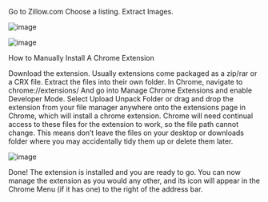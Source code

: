 
Go to Zillow.com
Choose a listing.
Extract Images.

![image](https://github.com/user-attachments/assets/f0877d97-149f-406b-8a0a-9a0217eae6f6)

![image](https://github.com/user-attachments/assets/dcb5be80-6e5f-4d5f-b084-cca76c069e7b)


How to Manually Install A Chrome Extension

Download the extension. Usually extensions come packaged as a zip/rar or a CRX file. Extract the files into their own folder. In Chrome, navigate to chrome://extensions/ And go into Manage Chrome Extensions and enable Developer Mode. Select Upload Unpack Folder or drag and drop the extension from your file manager anywhere onto the extensions page in Chrome,
which will install a chrome extension. Chrome will need continual access to these files for the extension to work, so the file path cannot change. This means don’t leave the files on your desktop or downloads folder where you may accidentally tidy them up or delete them later.



![image](https://github.com/user-attachments/assets/2c05db42-302a-4286-acdd-956e58cfdec6)

Done! The extension is installed and you are ready to go. You can now manage the extension as you would any other, and its icon will appear in the Chrome Menu (if it has one) to the right of the address bar.
